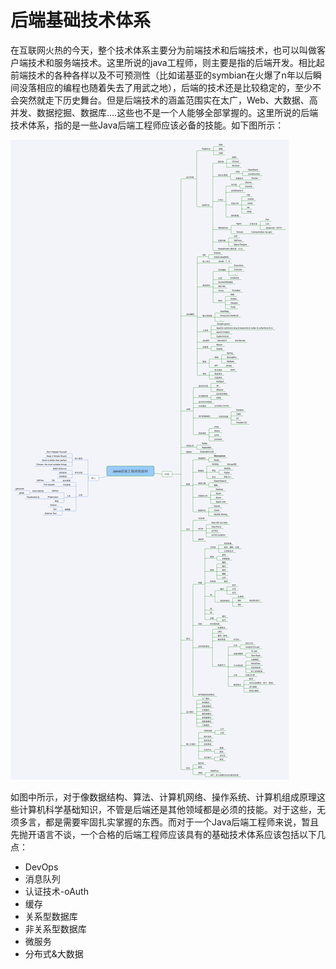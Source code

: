 # 后端基础技术体系

在互联网火热的今天，整个技术体系主要分为前端技术和后端技术，也可以叫做客户端技术和服务端技术。这里所说的java工程师，则主要是指的后端开发。相比起前端技术的各种各样以及不可预测性（比如诺基亚的symbian在火爆了n年以后瞬间没落相应的编程也随着失去了用武之地），后端的技术还是比较稳定的，至少不会突然就走下历史舞台。但是后端技术的涵盖范围实在太广，Web、大数据、高并发、数据挖掘、数据库....这些也不是一个人能够全部掌握的。这里所说的后端技术体系，指的是一些Java后端工程师应该必备的技能。如下图所示：

![java-skill-tree](../images/java-skill-tree.png)

如图中所示，对于像数据结构、算法、计算机网络、操作系统、计算机组成原理这些计算机科学基础知识，不管是后端还是其他领域都是必须的技能。对于这些，无须多言，都是需要牢固扎实掌握的东西。而对于一个Java后端工程师来说，暂且先抛开语言不谈，一个合格的后端工程师应该具有的基础技术体系应该包括以下几点：
* DevOps
* 消息队列
* 认证技术-oAuth
* 缓存
* 关系型数据库
* 非关系型数据库
* 微服务
* 分布式&大数据

